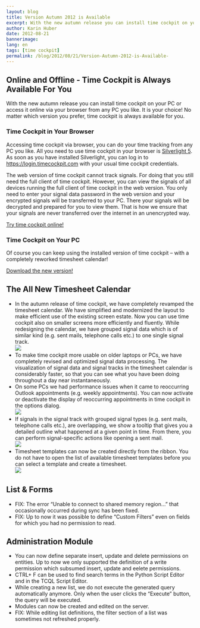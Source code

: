 ```yaml
---
layout: blog
title: Version Autumn 2012 is Available 
excerpt: With the new autumn release you can install time cockpit on your pc or access it online via your browser from any pc you like. It is your choice! No matter which version you prefer, time cockpit is always available for you.
author: Karin Huber
date: 2012-08-21
bannerimage: 
lang: en
tags: [time cockpit]
permalink: /blog/2012/08/21/Version-Autumn-2012-is-Available-
---
```


<h2>Online and Offline - Time Cockpit is Always Available For You</h2><p>With the new autumn release you can install time cockpit on your PC or access it online via your browser from any PC you like. It is your choice! No matter which version you prefer, time cockpit is always available for you.</p><h3>Time Cockpit in Your Browser</h3><p>Accessing time cockpit via browser, you can do your time tracking from any PC you like. All you need to use time cockpit in your browser is <a href="http://www.microsoft.com/silverlight/" target="_blank">Silverlight 5</a>. As soon as you have installed Silverlight, you can log in to <a href="https://login.timecockpit.com/" target="_blank">https://login.timecockpit.com</a> with your usual time cockpit credentials.</p><p>The web version of time cockpit cannot track signals. For doing that you still need the full client of time cockpit. However, you can view the signals of all devices running the full client of time cockpit in the web version. You only need to enter your signal data password in the web version and your encrypted signals will be transferred to your PC. There your signals will be decrypted and prepared for you to view them. That is how we ensure that your signals are never transferred over the internet in an unencrypted way.</p><p class="textaligncenter">
  <a href="http://login.timecockpit.com/" target="_blank">Try time cockpit online!</a>
</p><h3>Time Cockpit on Your PC</h3><p>Of course you can keep using the installed version of time cockpit – with a completely reworked timesheet calendar!</p><p class="textaligncenter">
  <a href="~/sign-in" target="_blank">Download the new version!</a>
</p><h2>The All New Timesheet Calendar</h2><ul>
  <li>In the autumn release of time cockpit, we have completely revamped the timesheet calendar. We have simplified and modernized the layout to make efficient use of the existing screen estate. Now you can use time cockpit also on smaller screens more efficiently and fluently. While redesigning the calendar, we have grouped signal data which is of similar kind (e.g. sent mails, telephone calls etc.) to one single signal track.
<br /><img src="{{site.baseurl}}/content/images/blog/2012/08/WhatsNew_1_9_Calendar_en.png" class="  " /></li>
  <li>To make time cockpit more usable on older laptops or PCs, we have completely revised and optimized signal data processing. The visualization of signal data and signal tracks in the timesheet calendar is considerably faster, so that you can see what you have been doing throughout a day near instantaneously. </li>
  <li>On some PCs we had performance issues when it came to reoccurring Outlook appointments (e.g. weekly appointments). You can now activate or deactivate the display of reoccurring appointments in time cockpit in the options dialog.
<br /><img src="{{site.baseurl}}/content/images/blog/2012/08/WhatsNew_1_9_ReoccuringAppointments_en.png" class="    mceC1Focused mceC1Focused mceC1Focused mceC1Focused mceC1Focused mceC1Focused" /></li>
  <li>If signals in the signal track with grouped signal types (e.g. sent mails, telephone calls etc.), are overlapping, we show a tooltip that gives you a detailed outline what happened at a given point in time. From there, you can perform signal-specific actions like opening a sent mail.
<br /><img src="{{site.baseurl}}/content/images/blog/2012/08/WhatsNew_1_9_SignalTooltip_en.png" class="     " /></li>
  <li>Timesheet templates can now be created directly from the ribbon. You do not have to open the list of available timesheet templates before you can select a template and create a timesheet.
<br /><img src="{{site.baseurl}}/content/images/blog/2012/08/WhatsNew_1_9_TemplateTimesheets_en.png" class="         " /></li>
</ul><h2>List &amp; Forms</h2><div>
  <ul>
    <li>FIX: The error “Unable to connect to shared memory region…” that occasionally occurred during sync has been fixed.</li>
    <li>FIX: Up to now it was possible to define “Custom Filters” even on fields for which you had no permission to read.</li>
  </ul>
</div><h2>Administration Module</h2><ul>
  <li>You can now define separate insert, update and delete permissions on entities. Up to now we only supported the definition of a write permission which subsumed insert, update and eelete permissions.</li>
  <li>CTRL+ F can be used to find search terms in the Python Script Editor and in the TCQL Script Editor.</li>
  <li>While creating a new list, we do not execute the generated query automatically anymore. Only when the user clicks the “Execute” button, the query will be executed.</li>
  <li>Modules can now be created and edited on the server.</li>
  <li>FIX: While editing list definitions, the filter section of a list was sometimes not refreshed properly.</li>
</ul>